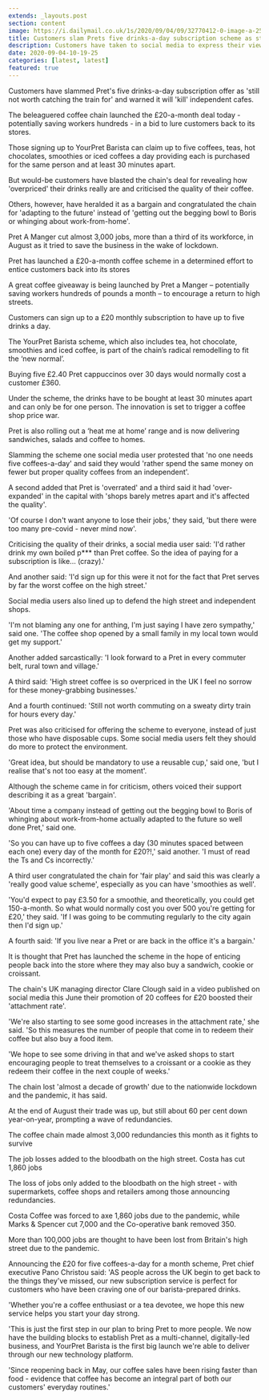 ```yaml
---
extends: _layouts.post
section: content
image: https://i.dailymail.co.uk/1s/2020/09/04/09/32770412-0-image-a-25_1599209656283.jpg 
title: Customers slam Prets five drinks-a-day subscription scheme as still not worth commuting for 
description: Customers have taken to social media to express their views on the £20-a-month offer. Some have slammed the chain for killing independent shops, but others have said it is a great change. 
date: 2020-09-04-10-19-25 
categories: [latest, latest] 
featured: true 
--- 
```

Customers have slammed Pret's five drinks-a-day subscription offer as 'still not worth catching the train for' and warned it will 'kill' independent cafes.

The beleaguered coffee chain launched the £20-a-month deal today - potentially saving workers hundreds - in a bid to lure customers back to its stores.

Those signing up to YourPret Barista can claim up to five coffees, teas, hot chocolates, smoothies or iced coffees a day providing each is purchased for the same person and at least 30 minutes apart.

But would-be customers have blasted the chain's deal for revealing how 'overpriced' their drinks really are and criticised the quality of their coffee.

Others, however, have heralded it as a bargain and congratulated the chain for 'adapting to the future' instead of 'getting out the begging bowl to Boris or whinging about work-from-home'.

Pret A Manger cut almost 3,000 jobs, more than a third of its workforce, in August as it tried to save the business in the wake of lockdown.

Pret has launched a £20-a-month coffee scheme in a determined effort to entice customers back into its stores











A great coffee giveaway is being launched by Pret a Manger – potentially saving workers hundreds of pounds a month – to encourage a return to high streets.

Customers can sign up to a £20 monthly subscription to have up to five drinks a day.

The YourPret Barista scheme, which also includes tea, hot chocolate, smoothies and iced coffee, is part of the chain’s radical remodelling to fit the ‘new normal’.

Buying five £2.40 Pret cappuccinos over 30 days would normally cost a customer £360.

Under the scheme, the drinks have to be bought at least 30 minutes apart and can only be for one person. The innovation is set to trigger a coffee shop price war.

Pret is also rolling out a ‘heat me at home’ range and is now delivering sandwiches, salads and coffee to homes. 



Slamming the scheme one social media user protested that 'no one needs five coffees-a-day' and said they would 'rather spend the same money on fewer but proper quality coffees from an independent'.

A second added that Pret is 'overrated' and a third said it had 'over-expanded' in the capital with 'shops barely metres apart and it's affected the quality'.

'Of course I don't want anyone to lose their jobs,' they said, 'but there were too many pre-covid - never mind now'.

Criticising the quality of their drinks, a social media user said: 'I'd rather drink my own boiled p*** than Pret coffee. So the idea of paying for a subscription is like... (crazy).'

And another said: 'I'd sign up for this were it not for the fact that Pret serves by far the worst coffee on the high street.' 

Social media users also lined up to defend the high street and independent shops.

'I'm not blaming any one for anthing, I'm just saying I have zero sympathy,' said one. 'The coffee shop opened by a small family in my local town would get my support.'

Another added sarcastically: 'I look forward to a Pret in every commuter belt, rural town and village.'

A third said: 'High street coffee is so overpriced in the UK I feel no sorrow for these money-grabbing businesses.'

And a fourth continued: 'Still not worth commuting on a sweaty dirty train for hours every day.'

Pret was also criticised for offering the scheme to everyone, instead of just those who have disposable cups. Some social media users felt they should do more to protect the environment.

'Great idea, but should be mandatory to use a reusable cup,' said one, 'but I realise that's not too easy at the moment'.  













Although the scheme came in for criticism, others voiced their support describing it as a great 'bargain'.

'About time a company instead of getting out the begging bowl to Boris of whinging about work-from-home actually adapted to the future so well done Pret,' said one.

'So you can have up to five coffees a day (30 minutes spaced between each one) every day of the month for £20?!,' said another. 'I must of read the Ts and Cs incorrectly.'

A third user congratulated the chain for 'fair play' and said this was clearly a 'really good value scheme', especially as you can have 'smoothies as well'.

'You'd expect to pay £3.50 for a smoothie, and theoretically, you could get 150-a-month. So what would normally cost you over 500 you're getting for £20,' they said. 'If I was going to be commuting regularly to the city again then I'd sign up.'

A fourth said: 'If you live near a Pret or are back in the office it's a bargain.'









It is thought that Pret has launched the scheme in the hope of enticing people back into the store where they may also buy a sandwich, cookie or croissant.

The chain's UK managing director Clare Clough said in a video published on social media this June their promotion of 20 coffees for £20 boosted their 'attachment rate'.

'We're also starting to see some good increases in the attachment rate,' she said. 'So this measures the number of people that come in to redeem their coffee but also buy a food item.

'We hope to see some driving in that and we've asked shops to start encouraging people to treat themselves to a croissant or a cookie as they redeem their coffee in the next couple of weeks.'

The chain lost 'almost a decade of growth' due to the nationwide lockdown and the pandemic, it has said.

At the end of August their trade was up, but still about 60 per cent down year-on-year, prompting a wave of redundancies.

The coffee chain made almost 3,000 redundancies this month as it fights to survive

The job losses added to the bloodbath on the high street. Costa has cut 1,860 jobs

The loss of jobs only added to the bloodbath on the high street - with supermarkets, coffee shops and retailers among those announcing redundancies.

Costa Coffee was forced to axe 1,860 jobs due to the pandemic, while Marks & Spencer cut 7,000 and the Co-operative bank removed 350.

More than 100,000 jobs are thought to have been lost from Britain's high street due to the pandemic.

Announcing the £20 for five coffees-a-day for a month scheme, Pret chief executive Pano Christou said: 'AS people across the UK begin to get back to the things they've missed, our new subscription service is perfect for customers who have been craving one of our barista-prepared drinks.

'Whether you're a coffee enthusiast or a tea devotee, we hope this new service helps you start your day strong.

'This is just the first step in our plan to bring Pret to more people. We now have the building blocks to establish Pret as a multi-channel, digitally-led business, and YourPret Barista is the first big launch we're able to deliver through our new technology platform.

'Since reopening back in May, our coffee sales have been rising faster than food - evidence that coffee has become an integral part of both our customers' everyday routines.'

